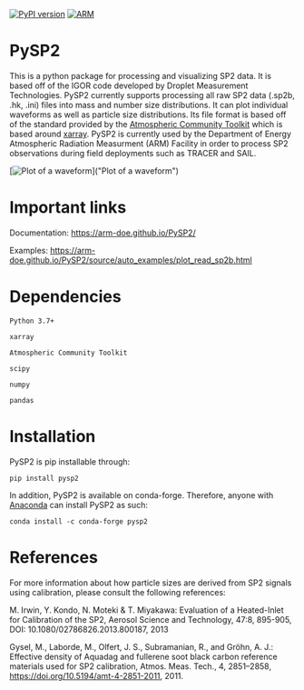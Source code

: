 [![PyPI version](https://badge.fury.io/py/pysp2.svg)](https://badge.fury.io/py/pysp2)
[![ARM](https://img.shields.io/badge/Sponsor-ARM-blue.svg?colorA=00c1de&colorB=00539c)](https://www.arm.gov/)

# PySP2

This is a python package for processing and visualizing SP2 data. It is based off of the IGOR code developed by Droplet Measurement Technologies. 
PySP2 currently supports processing all raw SP2 data (.sp2b, .hk, .ini) files into mass and number size distributions. 
It can plot individual waveforms as well as particle size distributions. Its file format is based off of the standard
provided by the [Atmospheric Community Toolkit](https://arm-doe.github.io/ACT) which is based around [xarray](https://xarray.pydata.org). 
PySP2 is currently used by the Department of Energy Atmospheric Radiation Measurment (ARM) Facility in order to process SP2 observations during field deployments such
as TRACER and SAIL.

[![Plot of a waveform](https://arm-doe.github.io/PySP2/_images/sphx_glr_plot_read_sp2b_001.png)]("Plot of a waveform")

# Important links

Documentation: https://arm-doe.github.io/PySP2/

Examples: https://arm-doe.github.io/PySP2/source/auto_examples/plot_read_sp2b.html

# Dependencies

    Python 3.7+
    
    xarray
    
    Atmospheric Community Toolkit
    
    scipy
    
    numpy
    
    pandas
    
    
# Installation

PySP2 is pip installable through:

    pip install pysp2

In addition, PySP2 is available on conda-forge. Therefore, anyone with [Anaconda](https://www.anaconda.org) can install PySP2
as such:

    conda install -c conda-forge pysp2
   
# References

For more information about how particle sizes are derived from SP2 signals using calibration, please consult the following references:

M. Irwin, Y. Kondo, N. Moteki & T. Miyakawa: Evaluation of a Heated-Inlet for Calibration of the SP2, Aerosol Science and Technology, 47:8, 895-905, DOI: 10.1080/02786826.2013.800187, 2013

Gysel, M., Laborde, M., Olfert, J. S., Subramanian, R., and Gröhn, A. J.: Effective density of Aquadag and fullerene soot black carbon reference materials used for SP2 calibration, Atmos. Meas. Tech., 4, 2851–2858, https://doi.org/10.5194/amt-4-2851-2011, 2011. 

